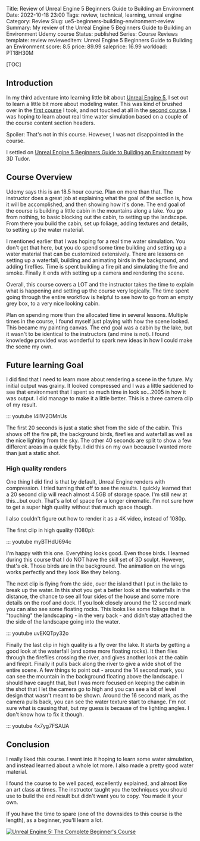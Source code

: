 Title: Review of Unreal Engine 5 Beginners Guide to Building an Environment
Date: 2022-10-18 23:00
Tags: review, technical, learning, unreal engine
Category: Review
Slug: ue5-beginners-building-environment-review
Summary: My review of the Unreal Engine 5 Beginners Guide to Building an Environment Udemy course
Status: published
Series: Course Reviews
template: review
revieweditem: Unreal Engine 5 Beginners Guide to Building an Environment
score: 8.5
price: 89.99
saleprice: 16.99
workload: PT18H30M

[TOC]

## Introduction

In my third adventure into learning little bit about [Unreal Engine 5][unreal], I set out to learn a little
bit more about modeling water. This was kind of brushed over in the [first course][2] I took, and not touched
at all in the [second course][3]. I was hoping to learn about real time water simulation based on a couple of the
course content section headers.

Spoiler: That's not in this course. However, I was not disappointed in the course.

I settled on [Unreal Engine 5 Beginners Guide to Building an Environment][1] by 3D Tudor.

## Course Overview

Udemy says this is an 18.5 hour course. Plan on more than that. The instructor does a great job at explaining what the goal of the
section is, how it will be accomplished, and then showing how it's done. The end goal of the course is building a little cabin in
the mountains along a lake. You go from nothing, to basic blocking out the cabin, to setting up the landscape. From there you build the cabin, set up foliage, adding textures and details, to setting up the water material.

I mentioned earlier that I was hoping for a real time water simulation. You don't get that here, but you do spend some time building
and setting up a water material that can be customized extensively. There are lessons on setting up a waterfall, building and animating birds
in the background, and adding fireflies. Time is spent building a fire pit and simulating the fire and smoke. Finally it ends with
setting up a camera and rendering the scene.

Overall, this course covers a LOT and the instructor takes the time to explain what is happening and setting up the course very logically.
The time spent going through the entire workflow is helpful to see how to go from an empty grey box, to a very nice looking cabin.

Plan on spending more than the allocated time in several lessons. Multiple times in the course, I found myself just playing with how
the scene looked. This became my painting canvas. The end goal was a cabin by the lake, but it wasn't to be identical to the
instructors (and mine is not). I found knowledge provided was wonderful to spark new ideas in how I could make the scene my own.

## Future learning Goal

I did find that I need to learn more about rendering a scene in the future. My initial output was grainy. It looked compressed and I was
a little saddened to see that environment that I spent so much time in look so...2005 in how it was output. I did manage to make it a little
better. This is a three camera clip of my result.

::: youtube l4i1V2OMnUs 

The first 20 seconds is just a static shot from the side of the cabin. This shows off the fire pit, the background birds, fireflies
and waterfall as well as the nice lighting from the sky. The other 40 seconds are split to show a few different areas in a quick flyby.
I did this on my own because I wanted more than just a static shot.

### High quality renders

One thing I did find is that by default, Unreal Engine renders with compression. I tried turning that off to see the results. I quickly learned
that a 20 second clip will reach almost 4.5GB of storage space. I'm still new at this...but ouch. That's a lot of space for a longer cinematic.
I'm not sure how to get a super high quality without that much space though.

I also couldn't figure out how to render it as a 4K video, instead of 1080p.

The first clip in high quality (1080p):

::: youtube myBTHdU694c

I'm happy with this one. Everything looks good. Even those birds. I learned during this course that I do NOT have the skill set of 3D sculpt.
However, that's ok. Those birds are in the background. The animation on the wings works perfectly and they look like they belong.

The next clip is flying from the side, over the island that I put in the lake to break up the water. In this shot you get a better look at the
waterfalls in the distance, the chance to see all four sides of the house and some more details on the roof and dock. If you look closely
around the 12 second mark you can also see some floating rocks. This looks like some foliage that is "touching" the landscaping - in the very
back - and didn't stay attached the the side of the landscape going into the water.

::: youtube uvEKQTpy32o

Finally the last clip in high quality is a fly over the lake. It starts by getting a good look at the waterfall (and some more floating rocks). It then flies through the fireflies crossing the river, and gives another look at the cabin and firepit. Finally it pulls back along the river to give a wide shot of the entire scene. A few things to point out - around the 14 second mark, you can see the mountain in the background floating above the landscape. I should have caught that, but I was more focused on keeping the cabin in the shot that I let the camera go to high and you can see a bit of level design that wasn't meant to be shown. Around the 16 second mark, as the camera pulls back, you can see the water texture start to change. I'm not sure what is causing that, but my guess is because of the lighting angles. I don't know how to fix it though.

::: youtube 4x7yg7FSAUA

## Conclusion

I really liked this course. I went into it hoping to learn some water simulation, and instead learned about a whole lot more. I also made a
pretty good water material.

I found the course to be well paced, excellently explained, and almost like an art class at times. The instructor taught you the techniques
you should use to build the end result but didn't want you to copy. You made it your own.

If you have the time to spare (one of the downsides to this course is the length), as a beginner, you'll learn a lot. 



[![Unreal Engine 5: The Complete Beginner's Course][certificate]][courselink]



 [1]: https://www.udemy.com/course/unreal-engine-5-beginners-guide-building-environment/
 [2]: {filename}2022_09_20_UE5_realistic_environment_design_beginners.md
 [3]: {filename}2022_10_03_UE5_complete_beginners_guide.md
 [unreal]: https://www.unrealengine.com/en-US/unreal-engine-5
 [certificate]: {attach}images/UC-ue5-beginner-environment-course.jpg
 [courselink]: https://ude.my/UC-c877a178-0922-4c1b-9ae2-d77295704107
